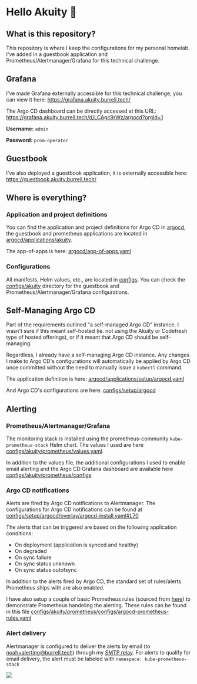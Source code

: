 # Hello Akuity 👋

## What is this repository?

This repository is where I keep the configurations for my personal homelab. I've added in a guestbook application and Prometheus/Alertmanager/Grafana for this technical challenge.

## Grafana

I've made Grafana externally accessible for this technical challenge, you can view it here: https://grafana.akuity.burrell.tech/

The Argo CD dashboard can be directly accessed at this URL: https://grafana.akuity.burrell.tech/d/LCAgc9rWz/argocd?orgId=1

**Username:** `admin`

**Password:** `prom-operator`

## Guestbook

I've also deployed a guestbook application, it is externally accessible here: https://guestbook.akuity.burrell.tech/

## Where is everything?

### Application and project definitions

You can find the application and project definitions for Argo CD in [argocd](argocd), the guestbook and prometheus applications are located in [argocd/applications/akuity](argocd/applications/akuity).

The app-of-apps is here: [argocd/app-of-apps.yaml](argocd/app-of-apps.yaml)

### Configurations

All manifests, Helm values, etc., are located in [configs](configs). You can check the [configs/akuity](configs/akuity) directory for the guestbook and Prometheus/Alertmanager/Grafana configurations.

## Self-Managing Argo CD

Part of the requirements outlined "a self-managed Argo CD" instance. I wasn't sure if this meant self-hosted (ie. not using the Akuity or Codefresh type of hosted offerings), or if it meant that Argo CD should be self-managing.

Regardless, I already have a self-managing Argo CD instance. Any changes I make to Argo CD's configurations will automatically be applied by Argo CD once committed without the need to manually issue a `kubectl` command.

The application definition is here: [argocd/applications/setup/argocd.yaml](argocd/applications/setup/argocd.yaml)

And Argo CD's configurations are here: [configs/setup/argocd](configs/setup/argocd)


## Alerting

### Prometheus/Alertmanager/Grafana

The monitoring stack is installed using the prometheus-community `kube-prometheus-stack` Helm chart. The values I used are here [configs/akuity/prometheus/values.yaml](configs/akuity/prometheus/values.yaml).

In addition to the values file, the additional configurations I used to enable email alerting and the Argo CD Grafana dashboard are available here [configs/akuity/prometheus/configs](configs/akuity/prometheus/configs)

### Argo CD notifications

Alerts are fired by Argo CD notifications to Alertmanager. The configurations for Argo CD notifications can be found at [configs/setup/argocd/overlay/argocd-install.yaml#L70](configs/setup/argocd/overlay/argocd-install.yaml#L70)

The alerts that can be triggered are based on the following application conditions:
- On deployment (application is synced and healthy)
- On degraded
- On sync failure
- On sync status unknown
- On sync status outofsync

In addition to the alerts fired by Argo CD, the standard set of rules/alerts Prometheus ships with are also enabled.

I have also setup a couple of basic Prometheus rules (sourced from [here](https://github.com/argoproj/argo-helm/blob/main/charts/argo-cd/values.yaml#L819)) to demonstrate Prometheus handeling the alerting. These rules can be found in this file [configs/akuity/prometheus/configs/argocd-prometheus-rules.yaml](configs/akuity/prometheus/configs/argocd-prometheus-rules.yaml)

### Alert delivery

Alertmanager is configured to deliver the alerts by email (to noah+alerting@burrell.tech) through my [SMTP relay](configs/internal/smtp). For alerts to qualify for email delivery, the alert must be labeled with `namespace: kube-prometheus-stack`

![](https://i.imgur.com/kA1SXzM.png)





<!-- # Self-Managing Kubernetes Homelab w/ ArgoCD

This repository serves as the immutable source of configurations for my personal homelab and is deployed using ArgoCD. The configurations contained in the repository self-manage ArgoCD as well as the applications. With various operators like external-dns, cert-manager, and metallb, this homelab pretty much manages itself. Once set up, there is zero intervention required to keep things running.

Applications are divided into ArgoCD projects by their respective types.

- `setup` - Required base components used to operate the cluster and deployments.
  - ArgoCD Application Definitions: `argocd/applications/setup`
  - Configurations: `configs/setup/`
- `external` - Externally facing applications.
  - ArgoCD Application Definitions: `argocd/applications/external`
  - Configurations: `configs/external/`
- `internal` - Internal-only applications.
  - ArgoCD Application Definitions: `argocd/applications/internal`
  - Configurations: `configs/internal/`

## Applications

![App Status](https://api.burrell.tech/api/badge?name=app-of-apps&revision=true) [`app-of-apps`](argocd/app-of-apps.yaml)

### Setup

- ![App Status](https://api.burrell.tech/api/badge?name=argocd&revision=true) [`argocd`](https://argoproj.github.io/cd/) - The GitOps operator responsible for managing the cluster
- ![App Status](https://api.burrell.tech/api/badge?name=cert-manager&revision=true) [`cert-manager`](https://cert-manager.io/) - Automatic SSL certificate generation, configured for Cloudflare
- ![App Status](https://api.burrell.tech/api/badge?name=external-dns&revision=true) [`external-dns`](https://github.com/kubernetes-sigs/external-dns) - Automatically create DNS entries, configured for Lets Encrypt
- ![App Status](https://api.burrell.tech/api/badge?name=k8s-gateway&revision=true) [`k8s-gateway`](https://github.com/ori-edge/k8s_gateway) - CoreDNS controller plugin
- ![App Status](https://api.burrell.tech/api/badge?name=metacontroller&revision=true) [`metacontroller`](https://metacontroller.github.io/metacontroller/intro.html) - For rapid prototyping an deployment of custom controllers
- ![App Status](https://api.burrell.tech/api/badge?name=metallb&revision=true) [`metallb`](https://metallb.universe.tf/) - A loadbalancer for non-cloud deployments
- ![App Status](https://api.burrell.tech/api/badge?name=metrics-server&revision=true) [`metrics-server`](https://github.com/kubernetes-sigs/metrics-server) - Reports resource usage when running `kubectl top`
- ![App Status](https://api.burrell.tech/api/badge?name=nfs-subdir-provisioner&revision=true) [`nfs-subdir-provisioner`](https://github.com/kubernetes-sigs/nfs-subdir-external-provisioner) - Automatically provisions subdirectories against an NFS share
- ![App Status](https://api.burrell.tech/api/badge?name=nginx-ingress&revision=true) [`nginx-ingress`](https://github.com/kubernetes/ingress-nginx) - The ingress controller for the cluster (Offical Kubernetes Ingress)
- ![App Status](https://api.burrell.tech/api/badge?name=sealed-secrets&revision=true) [`sealed-secrets`](https://github.com/bitnami-labs/sealed-secrets) - A controller for encrypting and decrypting secrets
- ![App Status](https://api.burrell.tech/api/badge?name=tnsr-controller&revision=true) [`tnsr-controller`](https://github.com/noahburrell0/tnsr-controller)- A homebrew controller that automatically adds firewall and NAT rules

### External

- ![App Status](https://api.burrell.tech/api/badge?name=chia-node&revision=true) [`chia-node`](https://github.com/Chia-Network/chia-docker) - A Chia node for the Chia cryptocurrency
- ![App Status](https://api.burrell.tech/api/badge?name=contact-api&revision=true) [`contact-api`](https://github.com/noahburrell0/contact-api) - A small API to submit form data from my website to an SMTP relay
- ![App Status](https://api.burrell.tech/api/badge?name=ghost&revision=true) [`ghost`](https://ghost.org/) - Blogging software
- ![App Status](https://api.burrell.tech/api/badge?name=main-site&revision=true) [`main-site`](https://github.com/noahburrell0/burrell-tech) - Combines the Bitnami Nginx and Error Pages charts to deploy my website
- ![App Status](https://api.burrell.tech/api/badge?name=minio&revision=true) [`minio`](https://min.io/) - An S3 compliant object storage system
- ![App Status](https://api.burrell.tech/api/badge?name=ombi&revision=true) [`ombi`](https://ombi.io/) - A multimedia request platform for Plex
- ![App Status](https://api.burrell.tech/api/badge?name=paperless&revision=true) [`paperless`](https://docs.paperless-ngx.com/) - A document management system
- ![App Status](https://api.burrell.tech/api/badge?name=plex&revision=true) [`plex`](https://www.plex.tv/) - A multimedia server
- ![App Status](https://api.burrell.tech/api/badge?name=seafile&revision=true) [`seafile`](https://www.seafile.com/) - Self-hosted cloud storage system

### Internal

- ![App Status](https://api.burrell.tech/api/badge?name=nzbget&revision=true) [`nzbget`](https://nzbget.net/) - A Usenet download platform
- ![App Status](https://api.burrell.tech/api/badge?name=radarr&revision=true) [`radarr`](https://radarr.video/) - Automatically search, download, and manage movies
- ![App Status](https://api.burrell.tech/api/badge?name=sonarr&revision=true) [`sonarr`](https://sonarr.tv/) - Automatically search, download, and manage television series
- ![App Status](https://api.burrell.tech/api/badge?name=smtp&revision=true) [`smtp`](https://github.com/djjudas21/smtp-relay) - A local SMTP relay to centralize a point in the cluster from which to send emails
- ![App Status](https://api.burrell.tech/api/badge?name=tdarr&revision=true) [`tdarr`](https://tdarr.io/) - An automatic multimedia transcoder
- ![App Status](https://api.burrell.tech/api/badge?name=unifi&revision=true) [`unifi`](https://www.ui.com/download/unifi/) - The Uniquiti Unifi controller for managing Ubiquiti network devices

## Bootstrapping

ArgoCD needs to be manually bootstrapped before it can self-manage. The only pre-requisite is a Kubernetes cluster with a CNI installed. All other required components will be install after bootstrapping.

```
kubectl apply -k configs/setup/argocd/
kubectl apply -f argocd/app-of-apps.yaml -n argocd
```

The above commands will deploy ArgoCD and the `app-of-apps` application which will be used to discover and deploy all other applications out of this repository. From this point forward, ArgoCD will also self-manage. Any updates to `configs/setup/argocd/` will be automatically discovered and applied.

## Secrets

All secrets are encrypted and stored in this repository using [sealed-secrets](https://github.com/bitnami-labs/sealed-secrets) by Bitnami. Only I hold the decryption keys for the secrets in this repository. If you are using this repository as the basis for you own homelab or Kubernetes cluster, be aware that none of the sealed secrets here will unseal for you. You will need seal your own secrets and replace mine. As a result, if you try to deploy the applications contained in this repository using my configurations, the application will most likely be broken.

---

# Hire Me!

Need help getting started with Kubernetes (or DevOps, or GitOps), or have a project you need an extra set of hands with? I'm available for freelance and consulting work! I'm a CKA certified Kubernetes (and Linux) administrator and DevOps engineer during the day in the financial services industry, and I also do a lot of the same sort of stuff in my spare time for fun.

Email me directly at [noah@burrell.tech](mailto:noah@burrell.tech), or visit my website at [burrell.tech](https://burrell.tech). -->
